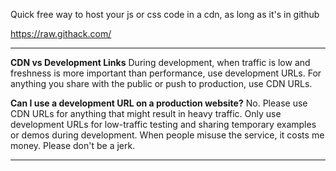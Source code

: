 Quick free way to host your js or css code in a cdn, as long as it's in github

https://raw.githack.com/

---
**CDN vs Development Links**
During development, when traffic is low and freshness is more important than performance, use development URLs. For anything you share with the public or push to production, use CDN URLs.

**Can I use a development URL on a production website?**
No. Please use CDN URLs for anything that might result in heavy traffic. Only use development URLs for low-traffic testing and sharing temporary examples or demos during development. When people misuse the service, it costs me money. Please don't be a jerk.

---
